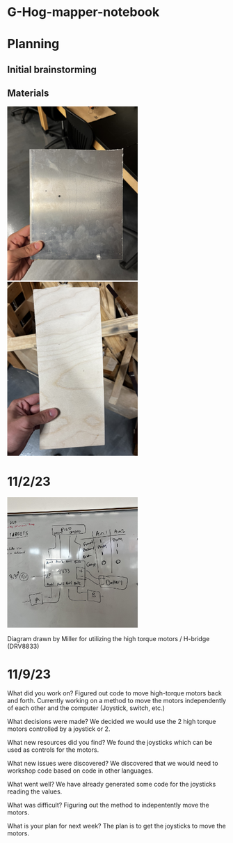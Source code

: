 # G-Hog-mapper-notebook



# Planning


## Initial brainstorming


## Materials

<img src="images/material1.jpg" width="300">

<img src="images/material2.jpg" width="300">


# 11/2/23

<img src="images/IMG_4552.jpg" width="300">

Diagram drawn by Miller for utilizing the high torque motors / H-bridge (DRV8833)


# 11/9/23 

What did you work on?
Figured out code to move high-torque motors back and forth. Currently working on a method to move the motors independently of each other and the computer (Joystick, switch, etc.)

What decisions were made?
We decided we would use the 2 high torque motors controlled by a joystick or 2.

What new resources did you find?
We found the joysticks which can be used as controls for the motors.

What new issues were discovered?
We discovered that we would need to workshop code based on code in other languages.

What went well?
We have already generated some code for the joysticks reading the values.

What was difficult?
Figuring out the method to indepentently move the motors.

What is your plan for next week?
The plan is to get the joysticks to move the motors.

